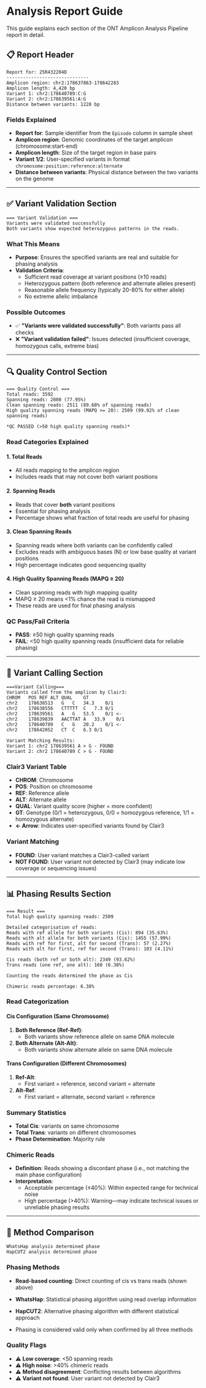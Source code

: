 # Analysis Report Guide

This guide explains each section of the ONT Amplicon Analysis Pipeline report in detail.

## 📋 Report Header

```
Report for: 25R432204D
------------------------------
Amplicon region: chr2:178637863-178642283
Amplicon length: 4,420 bp
Variant 1: chr2:178640789:C:G
Variant 2: chr2:178639561:A:G
Distance between variants: 1228 bp
```

### Fields Explained
- **Report for**: Sample identifier from the `Episode` column in sample sheet
- **Amplicon region**: Genomic coordinates of the target amplicon (chromosome:start-end)
- **Amplicon length**: Size of the target region in base pairs
- **Variant 1/2**: User-specified variants in format `chromosome:position:reference:alternate`
- **Distance between variants**: Physical distance between the two variants on the genome

---

## ✅ Variant Validation Section

```
=== Variant Validation ===
Variants were validated successfully
Both variants show expected heterozygous patterns in the reads.
```

### What This Means
- **Purpose**: Ensures the specified variants are real and suitable for phasing analysis
- **Validation Criteria**:
  - Sufficient read coverage at variant positions (≥10 reads)
  - Heterozygous pattern (both reference and alternate alleles present)
  - Reasonable allele frequency (typically 20-80% for either allele)
  - No extreme allelic imbalance

### Possible Outcomes
- ✅ **"Variants were validated successfully"**: Both variants pass all checks
- ❌ **"Variant validation failed"**: Issues detected (insufficient coverage, homozygous calls, extreme bias)

---

## 🔍 Quality Control Section

```
=== Quality Control ===
Total reads: 3592
Spanning reads: 2800 (77.95%)
Clean spanning reads: 2511 (89.68% of spanning reads)
High quality spanning reads (MAPQ >= 20): 2509 (99.92% of clean spanning reads)

*QC PASSED (>50 high quality spanning reads)*
```

### Read Categories Explained

#### 1. **Total Reads**
- All reads mapping to the amplicon region
- Includes reads that may not cover both variant positions

#### 2. **Spanning Reads** 
- Reads that cover **both** variant positions
- Essential for phasing analysis
- Percentage shows what fraction of total reads are useful for phasing

#### 3. **Clean Spanning Reads**
- Spanning reads where both variants can be confidently called
- Excludes reads with ambiguous bases (N) or low base quality at variant positions
- High percentage indicates good sequencing quality

#### 4. **High Quality Spanning Reads (MAPQ ≥ 20)**
- Clean spanning reads with high mapping quality
- MAPQ ≥ 20 means <1% chance the read is mismapped
- These reads are used for final phasing analysis

### QC Pass/Fail Criteria
- **PASS**: ≥50 high quality spanning reads
- **FAIL**: <50 high quality spanning reads (insufficient data for reliable phasing)

---

## 🧬 Variant Calling Section

```
===Variant Calling===
Variants called from the amplicon by Clair3:
CHROM	POS	REF	ALT	QUAL	GT
chr2	178638513	G	C	34.3	0/1   
chr2	178638556	CTTTTT	C	7.3	0/1   
chr2	178639561	A	G	53.5	0/1 <- 
chr2	178639839	AACTTAT	A	33.9	0/1   
chr2	178640789	C	G	20.2	0/1 <- 
chr2	178642052	CT	C	6.3	0/1   

Variant Matching Results:
Variant 1: chr2 178639561 A > G - FOUND
Variant 2: chr2 178640789 C > G - FOUND
```

### Clair3 Variant Table
- **CHROM**: Chromosome
- **POS**: Position on chromosome
- **REF**: Reference allele
- **ALT**: Alternate allele
- **QUAL**: Variant quality score (higher = more confident)
- **GT**: Genotype (0/1 = heterozygous, 0/0 = homozygous reference, 1/1 = homozygous alternate)
- **← Arrow**: Indicates user-specified variants found by Clair3

### Variant Matching
- **FOUND**: User variant matches a Clair3-called variant
- **NOT FOUND**: User variant not detected by Clair3 (may indicate low coverage or sequencing issues)

---

## 📊 Phasing Results Section

```
=== Result ===
Total high quality spanning reads: 2509

Detailed categorisation of reads:
Reads with ref allele for both variants (Cis): 894 (35.63%)
Reads with alt allele for both variants (Cis): 1455 (57.99%)
Reads with ref for first, alt for second (Trans): 57 (2.27%)
Reads with alt for first, ref for second (Trans): 103 (4.11%)

Cis reads (both ref or both alt): 2349 (93.62%)
Trans reads (one ref, one alt): 160 (6.38%)

Counting the reads determined the phase as Cis 

Chimeric reads percentage: 6.38% 
```

### Read Categorization

#### **Cis Configuration** (Same Chromosome)
1. **Both Reference (Ref-Ref)**: 
   - Both variants show reference allele on same DNA molecule
2. **Both Alternate (Alt-Alt)**: 
   - Both variants show alternate allele on same DNA molecule

#### **Trans Configuration** (Different Chromosomes)
1. **Ref-Alt**: 
   - First variant = reference, second variant = alternate
2. **Alt-Ref**:
   - First variant = alternate, second variant = reference

### Summary Statistics
- **Total Cis**: variants on same chromosome
- **Total Trans**: variants on different chromosomes
- **Phase Determination**: Majority rule 

### Chimeric Reads
- **Definition**: Reads showing a discordant phase (i.e., not matching the main phase configuration)
- **Interpretation**: 
   - Acceptable percentage (≤40%): Within expected range for technical noise
   - High percentage (>40%): Warning—may indicate technical issues or unreliable phasing results

---

## 🔬 Method Comparison

```
WhatsHap analysis determined phase
HapCUT2 analysis determined phase 
```

### Phasing Methods
- **Read-based counting**: Direct counting of cis vs trans reads (shown above)
- **WhatsHap**: Statistical phasing algorithm using read overlap information
- **HapCUT2**: Alternative phasing algorithm with different statistical approach

- Phasing is considered valid only when confirmed by all three methods


### Quality Flags
- ⚠️ **Low coverage**: <50 spanning reads
- ⚠️ **High noise**: >40% chimeric reads
- ⚠️ **Method disagreement**: Conflicting results between algorithms
- ⚠️ **Variant not found**: User variant not detected by Clair3

